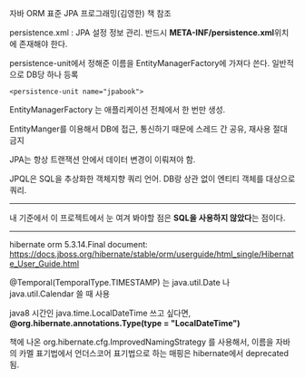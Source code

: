 자바 ORM 표준 JPA 프로그래밍(김영한) 책 참조 

persistence.xml : JPA 설정 정보 관리. 반드시 **META-INF/persistence.xml**위치에 존재해야 한다. 

persistence-unit에서 정해준 이름을 EntityManagerFactory에 가져다 쓴다. 
일반적으로 DB당 하나 등록  

    <persistence-unit name="jpabook">


EntityManagerFactory 는 애플리케이션 전체에서 한 번만 생성.

EntityManger를 이용해서 DB에 접근, 통신하기 때문에 스레드 간 공유, 재사용 절대 금지 

JPA는 항상 트랜잭션 안에서 데이터 변경이 이뤄져야 함.

JPQL은 SQL을 추상화한 객체지향 쿼리 언어. DB랑 상관 없이 엔티티 객체를 대상으로 쿼리.

--- 

내 기준에서 이 프로젝트에서 눈 여겨 봐야할 점은 **SQL을 사용하지 않았다**는 점이다. 


---

hibernate orm 5.3.14.Final document: https://docs.jboss.org/hibernate/stable/orm/userguide/html_single/Hibernate_User_Guide.html

@Temporal(TemporalType.TIMESTAMP) 는 java.util.Date 나 java.util.Calendar 쓸 때 사용

java8 시간인 java.time.LocalDateTime 쓰고 싶다면,  **@org.hibernate.annotations.Type(type = "LocalDateTime")**

책에 나온 org.hibernate.cfg.ImprovedNamingStrategy 를 사용해서, 이름을 자바의 카멜 표기법에서 언더스코어 표기법으로 하는 매핑은 hibernate에서 deprecated 됨.

